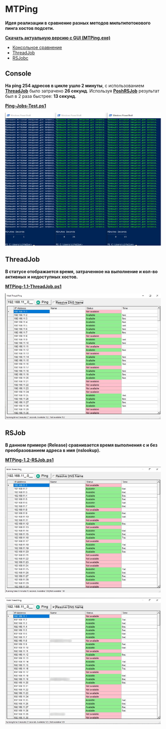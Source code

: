 # MTPing

**Идея реализации в сравнение разных методов мильтипотокового пинга хостов подсети.**

**[Скачать актуальную версию с GUI (MTPing.exe)](https://github.com/Lifailon/MTPing/releases)**

- [Консольное сравнение](#Console)
- [ThreadJob](#ThreadJob)
- [RSJobc](#RSJobc)

## Console

**На ping 254 адресов в цикле ушло 2 минуты**, с использованием **[ThreadJob](https://www.powershellgallery.com/packages/ThreadJob/2.0.3)** было затрачено **26 секунд**. Используя **[PoshRSJob](https://github.com/proxb/PoshRSJob)** результат был в 2 раза быстрее: **13 секунд**.

**[Ping-Jobs-Test.ps1](https://github.com/Lifailon/MTPing/blob/rsa/Scripts/Ping-Jobs-Test.ps1)**

![Image alt](https://github.com/Lifailon/MTPing/blob/rsa/Screen/Test-1.jpg)

## ThreadJob

**В статусе отображается время, затраченное на выполнение и кол-во активных и недоступных хостов.**

**[MTPing-1.1-ThreadJob.ps1](https://github.com/Lifailon/MTPing/blob/rsa/Scripts/MTPing-1.1-ThreadJob.ps1)**

![Image alt](https://github.com/Lifailon/MTPing/blob/rsa/Screen/Test-2-ThreadJob.jpg)

## RSJob

**В данном примере (Release) сравнивается время выполнения с и без преобразованием адреса в имя (nslookup).**

**[MTPing-1.2-RSJob.ps1](https://github.com/Lifailon/MTPing/blob/rsa/Scripts/MTPing-1.2-RSJob.ps1)**

![Image alt](https://github.com/Lifailon/MTPing/blob/rsa/Screen/Test-3-RSJob.jpg)

![Image alt](https://github.com/Lifailon/MTPing/blob/rsa/Screen/Test-4-RSJob-Resolve.jpg)
